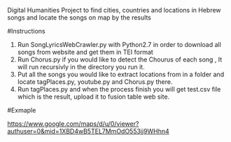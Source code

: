 Digital Humanities Project to find cities, countries and locations in Hebrew songs and locate the songs on map by the results

#Instructions

1. Run SongLyricsWebCrawler.py with Python2.7 in order to download all songs from website and get them in TEI format
2. Run Chorus.py if you would like to detect the Chourus of each song , It will run recursivly in the directory you run it.
3. Put all the songs you would like to extract locations from in a folder and locate tagPlaces.py, youtube.py and Chorus.py there.
4. Run tagPlaces.py and when the process finish you will get test.csv file which is the result, upload it to fusion table web site.

#Exmaple

https://www.google.com/maps/d/u/0/viewer?authuser=0&mid=1XBD4wB5TEL7MmOdO553jj9WHhn4
